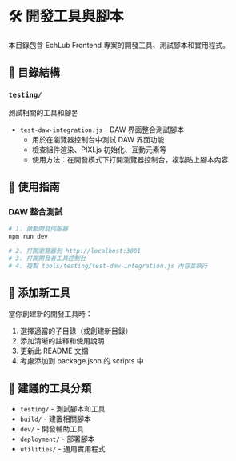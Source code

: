 # 🛠️ 開發工具與腳本

本目錄包含 EchLub Frontend 專案的開發工具、測試腳本和實用程式。

## 📁 目錄結構

### `testing/`
測試相關的工具和腳본

- `test-daw-integration.js` - DAW 界面整合測試腳本
  - 用於在瀏覽器控制台中測試 DAW 界面功能
  - 檢查組件渲染、PIXI.js 初始化、互動元素等
  - 使用方法：在開發模式下打開瀏覽器控制台，複製貼上腳本內容

## 🚀 使用指南

### DAW 整合測試
```bash
# 1. 啟動開發伺服器
npm run dev

# 2. 打開瀏覽器到 http://localhost:3001
# 3. 打開開發者工具控制台
# 4. 複製 tools/testing/test-daw-integration.js 內容並執行
```

## 📝 添加新工具

當你創建新的開發工具時：

1. 選擇適當的子目錄（或創建新目錄）
2. 添加清晰的註釋和使用說明
3. 更新此 README 文檔
4. 考慮添加到 package.json 的 scripts 中

## 🔧 建議的工具分類

- `testing/` - 測試腳本和工具
- `build/` - 建置相關腳本
- `dev/` - 開發輔助工具
- `deployment/` - 部署腳本
- `utilities/` - 通用實用程式 
